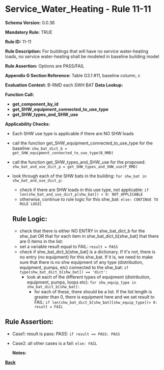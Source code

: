 # Service_Water_Heating - Rule 11-11  
**Schema Version:** 0.0.36  

**Mandatory Rule:** TRUE

**Rule ID:** 11-11  

**Rule Description:** For buildings that will have no service water-heating loads, no service water-heating shall be modeled in baseline building model

**Rule Assertion:** Options are PASS/FAIL

**Appendix G Section Reference:** Table G3.1 #11, baseline column, c

**Evaluation Context:** B-RMD each SWH BAT
**Data Lookup:**   

**Function Call:** 
- **get_component_by_id**
- **get_SHW_equipment_connected_to_use_type**  
- **get_SHW_types_and_SHW_use**

**Applicability Checks:**
- Each SHW use type is applicable if there are NO SHW loads
- call the function get_SHW_equipment_connected_to_use_type for the baseline: `shw_bat_dict_b = get_SHW_equipment_connected_to_use_type(B_RMD)`
- call the function get_SHW_types_and_SHW_use for the proposed: `shw_bat_and_use_dict_p = get_SHW_types_and_SHW_use(P_RMD)`
- look through each of the SHW bats in the building: `for shw_bat in shw_bat_and_use_dict_p:`
  - check if there are SHW loads in this use type, not applicable: `if len(shw_bat_and_use_dict_p[shw_bat]) > 0: NOT_APPLICABLE`
  - otherwise, continue to rule logic for this shw_bat: `else: CONTINUE TO RULE LOGIC`

  ## Rule Logic: 
  - check that there is either NO ENTRY in shw_bat_dict_b for the shw_bat OR that for each item in shw_bat_dict_b[shw_bat] that there are 0 items in the list:
  - set a variable result equal to FAIL: `result = PASS`
  - check if shw_bat_dict_b[shw_bat] is a dictionary.  If it's not, there is no entry (no equipment) for this shw_bat.  If it is, we need to make sure that there is no shw equipment of any type (distribution, equipment, pumps, etc) connected to the shw_bat: `if type(shw_bat_dict_b[shw_bat]) == 'dict':`
    - look at each of the different types of equipment (distribution, equipment, pumps, loops etc): `for shw_equip_type in shw_bat_dict_b[shw_bat]:`
      - for each of these, there should be a list.  If the list length is greater than 0, there is equipment here and we set result to FAIL: `if len(shw_bat_dict_b[shw_bat][shw_equip_type])> 0: result = FAIL`


## Rule Assertion: 
- Case1: result is pass: PASS: `if result == PASS: PASS`
- Case2: all other cases is a fail: `else: FAIL`

  
  **Notes:**

**[Back](../_toc.md)**
